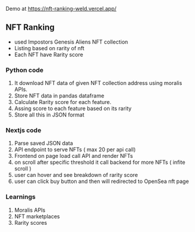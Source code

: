 Demo at https://nft-ranking-weld.vercel.app/

## NFT Ranking
- used Impostors Genesis Aliens NFT collection
- Listing based on rarity of nft
- Each NFT have Rarity score

### Python code
1. It download NFT data of given NFT collection address using moralis APIs. 
2. Store NFT data in pandas dataframe
3. Calculate Rarity score for each feature.
4. Assing score to each feature based on its rarity
5. Store all this in JSON format

### Nextjs code
1. Parse saved JSON data 
2. API endpoint to serve NFTs ( max 20 per api call)
3. Frontend on page load call API and render NFTs
4. on scroll after specific threshold it call backend for more NFTs ( infite scroll )
5. user can hover and see breakdown of rarity score
6. user can click buy button and then will redirected to OpenSea nft page

### Learnings
1. Moralis APIs
2. NFT marketplaces
3. Rarity scores
